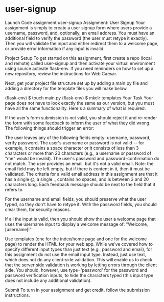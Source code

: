 # user-signup
Launch Code assignment user-signup
Assignment: User Signup
Your assignment is simply to create a user signup form where users provide a username, password, and, optionally, an email address. You must have an additional field to verify the password (the user must retype it exactly). Then you will validate the input and either redirect them to a welcome page, or provide error information if any input is invalid.

Project Setup
To get started on this assignment, first create a repo (local and remote) called user-signup and then activate your virtual environment using source activate flask-env. If you need reminders on how to set up a new repository, review the instructions for Web Caesar.

Next, get your project file structure set up by adding a main.py file and adding a directory for the template files you will make below.

(flask-env) $ touch main.py
(flask-env) $ mkdir templates
Your Task
Your page does not have to look exactly the same as our version, but you must have all the same functionality. Here's a summary of what is required:

If the user's form submission is not valid, you should reject it and re-render the form with some feedback to inform the user of what they did wrong. The following things should trigger an error:

The user leaves any of the following fields empty: username, password, verify password.
The user's username or password is not valid -- for example, it contains a space character or it consists of less than 3 characters or more than 20 characters (e.g., a username or password of "me" would be invalid).
The user's password and password-confirmation do not match.
The user provides an email, but it's not a valid email. Note: the email field may be left empty, but if there is content in it, then it must be validated. The criteria for a valid email address in this assignment are that it has a single @, a single ., contains no spaces, and is between 3 and 20 characters long.
Each feedback message should be next to the field that it refers to.

For the username and email fields, you should preserve what the user typed, so they don't have to retype it. With the password fields, you should clear them, for security reasons.

If all the input is valid, then you should show the user a welcome page that uses the username input to display a welcome message of: "Welcome, [username]!"

Use templates (one for the index/home page and one for the welcome page) to render the HTML for your web app.
While we've covered how to specify different input types than just text (e.g., password and email), for this assignment do not use the email input type. Instead, just use text, which does not do any client-side validation. This will enable us to check that the server side validation is working by letting errors through the client side. You should, however, use type='password' for the password and password verification inputs, to hide the characters typed (this input type does not include any additional validation).

Submit
To turn in your assignment and get credit, follow the submission instructions.
